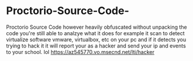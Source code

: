 # Proctorio-Source-Code-
Proctorio Source Code however heavily obfuscated
without unpacking the code you're still able to analzye what it does for example it scan to detect virtualize software vmware, virtualbox, etc on your pc and if it detects you trying to hack it it will report your as a hacker and send your ip and events to your school. lol 
https://az545770.vo.msecnd.net/lti/hacker
